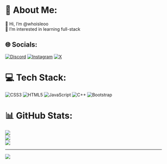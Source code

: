 # 💫 About Me:
👋 Hi, I’m @whoisleoo<br> 🔭 I’m interested in learning full-stack<br> 


## 🌐 Socials:
[![Discord](https://img.shields.io/badge/Discord-%237289DA.svg?logo=discord&logoColor=white)](https://discord.gg/leoxereca) [![Instagram](https://img.shields.io/badge/Instagram-%23E4405F.svg?logo=Instagram&logoColor=white)](https://instagram.com/leomtr_) [![X](https://img.shields.io/badge/X-black.svg?logo=X&logoColor=white)](https://x.com/leo_marconato) 

# 💻 Tech Stack:
![CSS3](https://img.shields.io/badge/css3-%231572B6.svg?style=for-the-badge&logo=css3&logoColor=white) ![HTML5](https://img.shields.io/badge/html5-%23E34F26.svg?style=for-the-badge&logo=html5&logoColor=white) ![JavaScript](https://img.shields.io/badge/javascript-%23323330.svg?style=for-the-badge&logo=javascript&logoColor=%23F7DF1E) ![C++](https://img.shields.io/badge/c++-%2300599C.svg?style=for-the-badge&logo=c%2B%2B&logoColor=white) ![Bootstrap](https://img.shields.io/badge/bootstrap-%238511FA.svg?style=for-the-badge&logo=bootstrap&logoColor=white) 
# 📊 GitHub Stats:
![](https://github-readme-stats.vercel.app/api?username=whoisleoo&theme=dark&hide_border=false&include_all_commits=false&count_private=false)<br/>
![](https://github-readme-streak-stats.herokuapp.com/?user=whoisleoo&theme=dark&hide_border=false)<br/>
![](https://github-readme-stats.vercel.app/api/top-langs/?username=whoisleoo&theme=dark&hide_border=false&include_all_commits=false&count_private=false&layout=compact)

---
[![](https://visitcount.itsvg.in/api?id=whoisleoo&icon=0&color=0)](https://visitcount.itsvg.in)

<!-- Proudly created with GPRM ( https://gprm.itsvg.in ) -->
